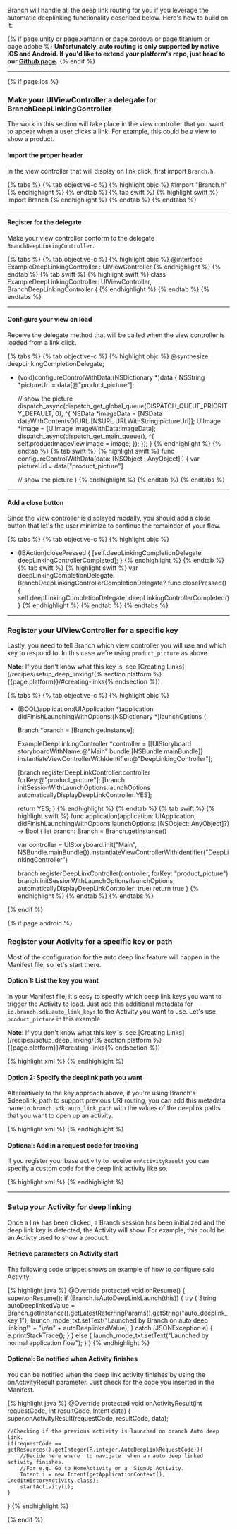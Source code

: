
Branch will handle all the deep link routing for you if you leverage the automatic deeplinking functionality described below. Here's how to build on it:

{% if page.unity or page.xamarin or page.cordova or page.titanium or page.adobe %}
**Unfortunately, auto routing is only supported by native iOS and Android. If you'd like to extend your platform's repo, just head to our [Github page](https://github.com/BranchMetrics).**
{% endif %}

----

{% if page.ios %}

### Make your UIViewController a delegate for BranchDeepLinkingController

The work in this section will take place in the view controller that you want to appear when a user clicks a link. For example, this could be a view to show a product.

#### Import the proper header

In the view controller that will display on link click, first import `Branch.h`.

{% tabs %}
{% tab objective-c %}
{% highlight objc %}
#import "Branch.h"
{% endhighlight %}
{% endtab %}
{% tab swift %}
{% highlight swift %}
import Branch
{% endhighlight %}
{% endtab %}
{% endtabs %}

-----

#### Register for the delegate

Make your view controller conform to the delegate `BranchDeepLinkingController`.

{% tabs %}
{% tab objective-c %}
{% highlight objc %}
@interface ExampleDeepLinkingController : UIViewController <BranchDeepLinkingController>
{% endhighlight %}
{% endtab %}
{% tab swift %}
{% highlight swift %}
class ExampleDeepLinkingController: UIViewController, BranchDeepLinkingController {
{% endhighlight %}
{% endtab %}
{% endtabs %}

-----

#### Configure your view on load

Receive the delegate method that will be called when the view controller is loaded from a link click.

{% tabs %}
{% tab objective-c %}
{% highlight objc %}
@synthesize deepLinkingCompletionDelegate;
- (void)configureControlWithData:(NSDictionary *)data {
	NSString *pictureUrl = data[@"product_picture"];

	// show the picture
	dispatch_async(dispatch_get_global_queue(DISPATCH_QUEUE_PRIORITY_DEFAULT, 0), ^{
		NSData *imageData = [NSData dataWithContentsOfURL:[NSURL URLWithString:pictureUrl]];
		UIImage *image = [UIImage imageWithData:imageData];
		dispatch_async(dispatch_get_main_queue(), ^{
			self.productImageView.image = image;
		});
	});
}
{% endhighlight %}
{% endtab %}
{% tab swift %}
{% highlight swift %}
func configureControlWithData(data: [NSObject : AnyObject]!) {
	var pictureUrl = data["product_picture"]

	// show the picture
}
{% endhighlight %}
{% endtab %}
{% endtabs %}

-----

#### Add a close button

Since the view controller is displayed modally, you should add a close button that let's the user minimize to continue the remainder of your flow.

{% tabs %}
{% tab objective-c %}
{% highlight objc %}
- (IBAction)closePressed {
    [self.deepLinkingCompletionDelegate deepLinkingControllerCompleted];
}
{% endhighlight %}
{% endtab %}
{% tab swift %}
{% highlight swift %}
var deepLinkingCompletionDelegate: BranchDeepLinkingControllerCompletionDelegate?
func closePressed() {
    self.deepLinkingCompletionDelegate!.deepLinkingControllerCompleted()
}
{% endhighlight %}
{% endtab %}
{% endtabs %}

-----

### Register your UIViewController for a specific key

Lastly, you need to tell Branch which view controller you will use and which key to respond to. In this case we're using `product_picture` as above.

**Note**: If you don't know what this key is, see [Creating Links](/recipes/setup_deep_linking/{% section platform %}{{page.platform}}/#creating-links{% endsection %})

{% tabs %}
{% tab objective-c %}
{% highlight objc %}
- (BOOL)application:(UIApplication *)application
    didFinishLaunchingWithOptions:(NSDictionary *)launchOptions {

	Branch *branch = [Branch getInstance];

	ExampleDeepLinkingController *controller = [[UIStoryboard storyboardWithName:@"Main"
                                                                          bundle:[NSBundle mainBundle]]
                                                instantiateViewControllerWithIdentifier:@"DeepLinkingController"];

	[branch registerDeepLinkController:controller forKey:@"product_picture"];
	[branch initSessionWithLaunchOptions:launchOptions automaticallyDisplayDeepLinkController:YES];


	return YES;
}
{% endhighlight %}
{% endtab %}
{% tab swift %}
{% highlight swift %}
func application(application: UIApplication, didFinishLaunchingWithOptions launchOptions: [NSObject: AnyObject]?) -> Bool {
    let branch: Branch = Branch.getInstance()

    var controller = UIStoryboard.init("Main", NSBundle.mainBundle()).instantiateViewControllerWithIdentifier("DeepLinkingController")

    branch.registerDeepLinkController(controller, forKey: "product_picture")
    branch.initSessionWithLaunchOptions(launchOptions, automaticallyDisplayDeepLinkController: true)
    return true
}
{% endhighlight %}
{% endtab %}
{% endtabs %}

{% endif %}

{% if page.android %}

### Register your Activity for a specific key or path

Most of the configuration for the auto deep link feature will happen in the Manifest file, so let's start there.

#### Option 1: List the key you want

In your Manifest file, it's easy to specify which deep link keys you want to trigger the Activity to load. Just add this additional metadata for `io.branch.sdk.auto_link_keys` to the Activity you want to use. Let's use `product_picture` in this example

**Note**: If you don't know what this key is, see [Creating Links](/recipes/setup_deep_linking/{% section platform %}{{page.platform}}/#creating-links{% endsection %})

{% highlight xml %}
<activity android:name="com.myapp.AutoDeepLinkExampleActivity">
    <meta-data android:name="io.branch.sdk.auto_link_keys" android:value="product_picture" />
    <!-- your other activity stuff -->
</activity>
{% endhighlight %}

#### Option 2: Specify the deeplink path you want

Alternatively to the key approach above, if you're using Branch's $deeplink_path to support previous URI routing, you can add this metadata name`io.branch.sdk.auto_link_path` with the values of the deeplink paths that you want to open up an activity.

{% highlight xml %}
<activity android:name="com.myapp.AutoDeepLinkExampleActivity">
	<meta-data android:name="io.branch.sdk.auto_link_path" android:value="custom/path/*,another/path/" />
	<!-- your other activity stuff -->
</activity>
{% endhighlight %}

#### Optional: Add in a request code for tracking 

If you register your base activity to receive `onActivityResult` you can specify a custom code for the deep link activity like so.

{% highlight xml %}
<meta-data android:name="io.branch.sdk.auto_link_request_code" android:value="@integer/AutoDeeplinkRequestCode" />
{% endhighlight %}

-----

### Setup your Activity for deep linking

Once a link has been clicked, a Branch session has been initialized and the deep link key is detected, the Activity will show. For example, this could be an Activty used to show a product.

#### Retrieve parameters on Activity start

The following code snippet shows an example of how to configure said Activity.

{% highlight java %}
@Override
protected void onResume() {
    super.onResume();
    if (Branch.isAutoDeepLinkLaunch(this)) {
        try {
            String autoDeeplinkedValue = Branch.getInstance().getLatestReferringParams().getString("auto_deeplink_key_1");
            launch_mode_txt.setText("Launched by Branch on auto deep linking!"
                    + "\n\n" + autoDeeplinkedValue);
        } catch (JSONException e) {
            e.printStackTrace();
        }
    } else {
        launch_mode_txt.setText("Launched by normal application flow");
    }
}
{% endhighlight %}

#### Optional: Be notified when Activity finishes

You can be notified when the deep link activity finishes by using the onActivityResult parameter. Just check for the code you inserted in the Manifest.

{% highlight java %}
@Override
protected void onActivityResult(int requestCode, int resultCode, Intent data) {
	super.onActivityResult(requestCode, resultCode, data);

	//Checking if the previous activity is launched on branch Auto deep link.
	if(requestCode == getResources().getInteger(R.integer.AutoDeeplinkRequestCode)){
		//Decide here where  to navigate  when an auto deep linked activity finishes.
		//For e.g. Go to HomeActivity or a  SignUp Activity.
		Intent i = new Intent(getApplicationContext(), CreditHistoryActivity.class);
		startActivity(i);
	}
}
{% endhighlight %}

{% endif %}
